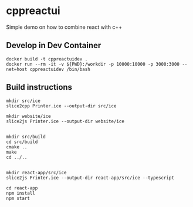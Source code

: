 # cppreactui
Simple demo on how to combine react with c++

## Develop in Dev Container

```console
docker build -t cppreactuidev .
docker run --rm -it -v ${PWD}:/workdir -p 10000:10000 -p 3000:3000 --net=host cppreactuidev /bin/bash
```

## Build instructions

```console
mkdir src/ice
slice2cpp Printer.ice --output-dir src/ice

mkdir website/ice
slice2js Printer.ice --output-dir website/ice


mkdir src/build
cd src/build
cmake ..
make
cd ../..


mkdir react-app/src/ice
slice2js Printer.ice --output-dir react-app/src/ice --typescript

cd react-app
npm install
npm start

```

